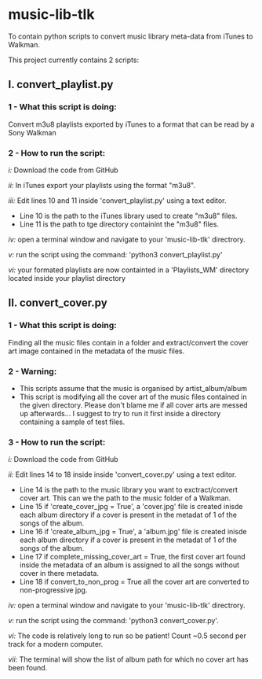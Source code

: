 # music-lib-tlk
To contain python scripts to convert music library meta-data from iTunes to Walkman.

This project currently contains 2 scripts:

## I. convert_playlist.py

### 1 - What this script is doing: 
Convert m3u8 playlists exported by iTunes to a format that can be read by a Sony Walkman

### 2 -  How to run the script:

*i:* Download the code from GitHub

*ii:* In iTunes export your playlists using the format "m3u8".

*iii:* Edit lines 10 and 11 inside 'convert_playlist.py' using a text editor. 

* Line 10 is the path to the iTunes library used to create "m3u8" files.
* Line 11 is the path to tge directory containint the  "m3u8" files.

*iv:* open a terminal window and navigate to your 'music-lib-tlk' directrory.

*v:* run the script using the command: 'python3 convert_playlist.py'

*vi:* your formated playlists are now containted in a 'Playlists_WM' directory located inside your playlist directory


## II. convert_cover.py

### 1 - What this script is doing: 

Finding all the music files contain in a folder and extract/convert the cover art image contained in the metadata of the music files.

### 2 -  Warning:
* This scripts assume that the music is organised by artist_album/album
* This script is modifying all the cover art of the music files contained in the given directory. Please don't blame me if all cover arts are messed up afterwards... I suggest to try to run it first inside a directory containing a sample of test files.

### 3 -  How to run the script:

*i:* Download the code from GitHub

*ii:* Edit lines 14 to 18 inside inside 'convert_cover.py' using a text editor. 

* Line 14 is the path to the music library you want to exctract/convert cover art. This can we the path to the music folder of a Walkman.
* Line 15 if 'create_cover_jpg = True', a 'cover.jpg' file is created inisde each album directory if a cover is present in the metadat of 1 of the songs of the album.
* Line 16 if 'create_album_jpg = True', a 'album.jpg' file is created inisde each album directory if a cover is present in the metadat of 1 of the songs of the album.
* Line 17 if complete_missing_cover_art = True, the first cover art found inside the metadata of an album is assigned to all the songs without cover in there metadata.
* Line 18 if convert_to_non_prog = True all the cover art are converted to non-progressive jpg.

*iv:* open a terminal window and navigate to your 'music-lib-tlk' directrory.

*v:* run the script using the command: 'python3 convert_cover.py'. 

*vi:* The code is relatively long to run so be patient! Count ~0.5 second per track for a modern computer.

*vii:* The terminal will show the list of album path for which no cover art has been found.
